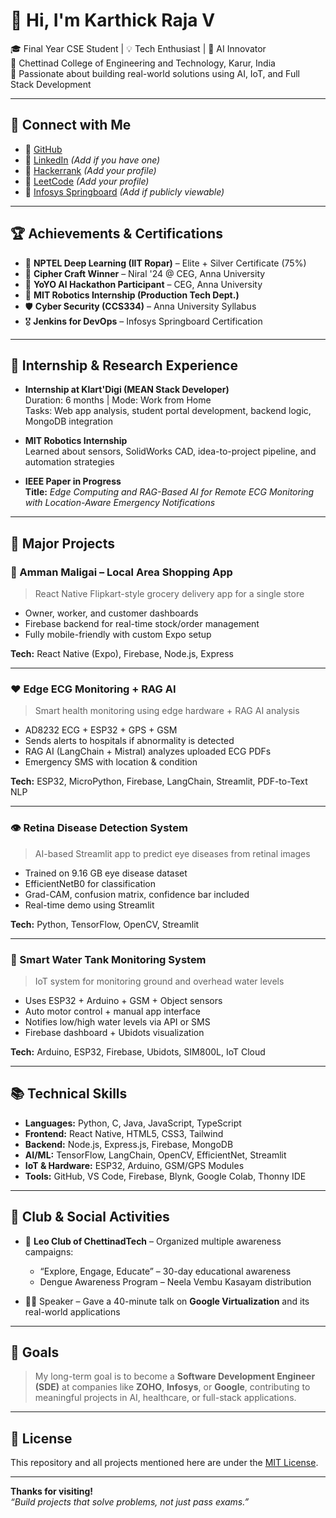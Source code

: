 # 👋 Hi, I'm Karthick Raja V

🎓 Final Year CSE Student | 💡 Tech Enthusiast | 🔬 AI Innovator  
📍 Chettinad College of Engineering and Technology, Karur, India  
🚀 Passionate about building real-world solutions using AI, IoT, and Full Stack Development

---

## 🔗 Connect with Me

- 🔹 [GitHub](https://github.com/karthickrajav)
- 🔹 [LinkedIn](https://www.linkedin.com/in/karthickrajav) *(Add if you have one)*
- 🔹 [Hackerrank](https://www.hackerrank.com/) *(Add your profile)*
- 🔹 [LeetCode](https://leetcode.com/) *(Add your profile)*
- 🔹 [Infosys Springboard](https://infyspringboard.onwingspan.com/) *(Add if publicly viewable)*

---

## 🏆 Achievements & Certifications

- 🥈 **NPTEL Deep Learning (IIT Ropar)** – Elite + Silver Certificate (75%)
- 🧠 **Cipher Craft Winner** – Niral '24 @ CEG, Anna University
- 🤖 **YoYO AI Hackathon Participant** – CEG, Anna University
- 📜 **MIT Robotics Internship (Production Tech Dept.)**
- 🛡️ **Cyber Security (CCS334)** – Anna University Syllabus
- 🎖️ **Jenkins for DevOps** – Infosys Springboard Certification

---

## 💼 Internship & Research Experience

- **Internship at Klart'Digi (MEAN Stack Developer)**  
  Duration: 6 months | Mode: Work from Home  
  Tasks: Web app analysis, student portal development, backend logic, MongoDB integration

- **MIT Robotics Internship**  
  Learned about sensors, SolidWorks CAD, idea-to-project pipeline, and automation strategies

- **IEEE Paper in Progress**  
  **Title:** *Edge Computing and RAG-Based AI for Remote ECG Monitoring with Location-Aware Emergency Notifications*

---

## 🚧 Major Projects

### 📱 Amman Maligai – Local Area Shopping App
> React Native Flipkart-style grocery delivery app for a single store

- Owner, worker, and customer dashboards
- Firebase backend for real-time stock/order management
- Fully mobile-friendly with custom Expo setup

**Tech:** React Native (Expo), Firebase, Node.js, Express

---

### ❤️ Edge ECG Monitoring + RAG AI
> Smart health monitoring using edge hardware + RAG AI analysis

- AD8232 ECG + ESP32 + GPS + GSM
- Sends alerts to hospitals if abnormality is detected
- RAG AI (LangChain + Mistral) analyzes uploaded ECG PDFs
- Emergency SMS with location & condition

**Tech:** ESP32, MicroPython, Firebase, LangChain, Streamlit, PDF-to-Text NLP

---

### 👁️ Retina Disease Detection System
> AI-based Streamlit app to predict eye diseases from retinal images

- Trained on 9.16 GB eye disease dataset
- EfficientNetB0 for classification
- Grad-CAM, confusion matrix, confidence bar included
- Real-time demo using Streamlit

**Tech:** Python, TensorFlow, OpenCV, Streamlit

---

### 🚰 Smart Water Tank Monitoring System
> IoT system for monitoring ground and overhead water levels

- Uses ESP32 + Arduino + GSM + Object sensors
- Auto motor control + manual app interface
- Notifies low/high water levels via API or SMS
- Firebase dashboard + Ubidots visualization

**Tech:** Arduino, ESP32, Firebase, Ubidots, SIM800L, IoT Cloud

---

## 📚 Technical Skills

- **Languages:** Python, C, Java, JavaScript, TypeScript  
- **Frontend:** React Native, HTML5, CSS3, Tailwind  
- **Backend:** Node.js, Express.js, Firebase, MongoDB  
- **AI/ML:** TensorFlow, LangChain, OpenCV, EfficientNet, Streamlit  
- **IoT & Hardware:** ESP32, Arduino, GSM/GPS Modules  
- **Tools:** GitHub, VS Code, Firebase, Blynk, Google Colab, Thonny IDE

---

## 📢 Club & Social Activities

- 🦁 **Leo Club of ChettinadTech** – Organized multiple awareness campaigns:
  - “Explore, Engage, Educate” – 30-day educational awareness
  - Dengue Awareness Program – Neela Vembu Kasayam distribution

- 🧑‍🏫 Speaker – Gave a 40-minute talk on **Google Virtualization** and its real-world applications

---

## 🔮 Goals

> My long-term goal is to become a **Software Development Engineer (SDE)** at companies like **ZOHO**, **Infosys**, or **Google**, contributing to meaningful projects in AI, healthcare, or full-stack applications.

---

## 📄 License

This repository and all projects mentioned here are under the [MIT License](LICENSE).

---

**Thanks for visiting!**  
_“Build projects that solve problems, not just pass exams.”_

